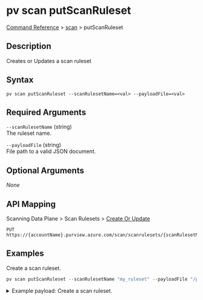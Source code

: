 # pv scan putScanRuleset
[Command Reference](../../../README.md#command-reference) > [scan](./main.md) > putScanRuleset

## Description
Creates or Updates a scan ruleset

## Syntax
```
pv scan putScanRuleset --scanRulesetName=<val> --payloadFile=<val>
```

## Required Arguments
`--scanRulesetName` (string)  
The ruleset name.

`--payloadFile` (string)  
File path to a valid JSON document.

## Optional Arguments
*None*

## API Mapping
Scanning Data Plane > Scan Rulesets > [Create Or Update](https://docs.microsoft.com/en-us/rest/api/purview/scanningdataplane/scan-rulesets/create-or-update)
```
PUT https://{accountName}.purview.azure.com/scan/scanrulesets/{scanRulesetName}
```

## Examples
Create a scan ruleset.
```powershell
pv scan putScanRuleset --scanRulesetName "my_ruleset" --payloadFile "/path/to/file.json"
```
<details><summary>Example payload: Create a scan ruleset.</summary>
<p>

```json
{
    "kind": "AdlsGen2",
    "name": "my_ruleset",
    "properties": {
        "excludedSystemClassifications": [
            "MICROSOFT.GOVERNMENT.CYPRUS.TAX.IDENTIFICATION.NUMBER",
            "MICROSOFT.GOVERNMENT.CHILE.CDI_NUMBER",
            "MICROSOFT.GOVERNMENT.MALTA.DRIVERS.LICENSE.NUMBER"
        ],
        "includedCustomClassificationRuleNames": [],
        "scanningRule": {
            "customFileExtensions": null,
            "fileExtensions": [
                "PARQUET"
            ]
        }
    },
    "scanRulesetType": "Custom"
}
```
</p>
</details>
